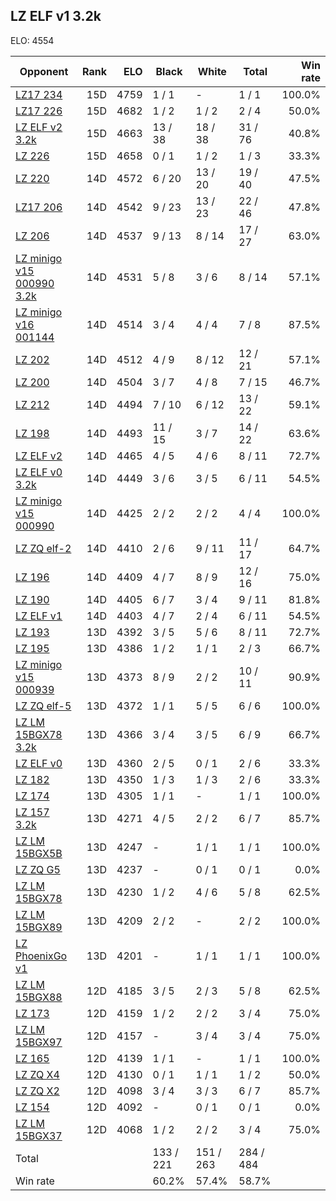 ## LZ ELF v1 3.2k ##

ELO: 4554

Opponent | Rank | ELO | Black | White | Total | Win rate
---------|-----:|----:|-------|-------|-------|-------:
[LZ17 234](LZ17%20234.md) | 15D | 4759 | 1 / 1 | - | 1 / 1 | 100.0%
[LZ17 226](LZ17%20226.md) | 15D | 4682 | 1 / 2 | 1 / 2 | 2 / 4 | 50.0%
[LZ ELF v2 3.2k](LZ%20ELF%20v2%203.2k.md) | 15D | 4663 | 13 / 38 | 18 / 38 | 31 / 76 | 40.8%
[LZ 226](LZ%20226.md) | 15D | 4658 | 0 / 1 | 1 / 2 | 1 / 3 | 33.3%
[LZ 220](LZ%20220.md) | 14D | 4572 | 6 / 20 | 13 / 20 | 19 / 40 | 47.5%
[LZ17 206](LZ17%20206.md) | 14D | 4542 | 9 / 23 | 13 / 23 | 22 / 46 | 47.8%
[LZ 206](LZ%20206.md) | 14D | 4537 | 9 / 13 | 8 / 14 | 17 / 27 | 63.0%
[LZ minigo v15 000990 3.2k](LZ%20minigo%20v15%20000990%203.2k.md) | 14D | 4531 | 5 / 8 | 3 / 6 | 8 / 14 | 57.1%
[LZ minigo v16 001144](LZ%20minigo%20v16%20001144.md) | 14D | 4514 | 3 / 4 | 4 / 4 | 7 / 8 | 87.5%
[LZ 202](LZ%20202.md) | 14D | 4512 | 4 / 9 | 8 / 12 | 12 / 21 | 57.1%
[LZ 200](LZ%20200.md) | 14D | 4504 | 3 / 7 | 4 / 8 | 7 / 15 | 46.7%
[LZ 212](LZ%20212.md) | 14D | 4494 | 7 / 10 | 6 / 12 | 13 / 22 | 59.1%
[LZ 198](LZ%20198.md) | 14D | 4493 | 11 / 15 | 3 / 7 | 14 / 22 | 63.6%
[LZ ELF v2](LZ%20ELF%20v2.md) | 14D | 4465 | 4 / 5 | 4 / 6 | 8 / 11 | 72.7%
[LZ ELF v0 3.2k](LZ%20ELF%20v0%203.2k.md) | 14D | 4449 | 3 / 6 | 3 / 5 | 6 / 11 | 54.5%
[LZ minigo v15 000990](LZ%20minigo%20v15%20000990.md) | 14D | 4425 | 2 / 2 | 2 / 2 | 4 / 4 | 100.0%
[LZ ZQ elf-2](LZ%20ZQ%20elf-2.md) | 14D | 4410 | 2 / 6 | 9 / 11 | 11 / 17 | 64.7%
[LZ 196](LZ%20196.md) | 14D | 4409 | 4 / 7 | 8 / 9 | 12 / 16 | 75.0%
[LZ 190](LZ%20190.md) | 14D | 4405 | 6 / 7 | 3 / 4 | 9 / 11 | 81.8%
[LZ ELF v1](LZ%20ELF%20v1.md) | 14D | 4403 | 4 / 7 | 2 / 4 | 6 / 11 | 54.5%
[LZ 193](LZ%20193.md) | 13D | 4392 | 3 / 5 | 5 / 6 | 8 / 11 | 72.7%
[LZ 195](LZ%20195.md) | 13D | 4386 | 1 / 2 | 1 / 1 | 2 / 3 | 66.7%
[LZ minigo v15 000939](LZ%20minigo%20v15%20000939.md) | 13D | 4373 | 8 / 9 | 2 / 2 | 10 / 11 | 90.9%
[LZ ZQ elf-5](LZ%20ZQ%20elf-5.md) | 13D | 4372 | 1 / 1 | 5 / 5 | 6 / 6 | 100.0%
[LZ LM 15BGX78 3.2k](LZ%20LM%2015BGX78%203.2k.md) | 13D | 4366 | 3 / 4 | 3 / 5 | 6 / 9 | 66.7%
[LZ ELF v0](LZ%20ELF%20v0.md) | 13D | 4360 | 2 / 5 | 0 / 1 | 2 / 6 | 33.3%
[LZ 182](LZ%20182.md) | 13D | 4350 | 1 / 3 | 1 / 3 | 2 / 6 | 33.3%
[LZ 174](LZ%20174.md) | 13D | 4305 | 1 / 1 | - | 1 / 1 | 100.0%
[LZ 157 3.2k](LZ%20157%203.2k.md) | 13D | 4271 | 4 / 5 | 2 / 2 | 6 / 7 | 85.7%
[LZ LM 15BGX5B](LZ%20LM%2015BGX5B.md) | 13D | 4247 | - | 1 / 1 | 1 / 1 | 100.0%
[LZ ZQ G5](LZ%20ZQ%20G5.md) | 13D | 4237 | - | 0 / 1 | 0 / 1 | 0.0%
[LZ LM 15BGX78](LZ%20LM%2015BGX78.md) | 13D | 4230 | 1 / 2 | 4 / 6 | 5 / 8 | 62.5%
[LZ LM 15BGX89](LZ%20LM%2015BGX89.md) | 13D | 4209 | 2 / 2 | - | 2 / 2 | 100.0%
[LZ PhoenixGo v1](LZ%20PhoenixGo%20v1.md) | 13D | 4201 | - | 1 / 1 | 1 / 1 | 100.0%
[LZ LM 15BGX88](LZ%20LM%2015BGX88.md) | 12D | 4185 | 3 / 5 | 2 / 3 | 5 / 8 | 62.5%
[LZ 173](LZ%20173.md) | 12D | 4159 | 1 / 2 | 2 / 2 | 3 / 4 | 75.0%
[LZ LM 15BGX97](LZ%20LM%2015BGX97.md) | 12D | 4157 | - | 3 / 4 | 3 / 4 | 75.0%
[LZ 165](LZ%20165.md) | 12D | 4139 | 1 / 1 | - | 1 / 1 | 100.0%
[LZ ZQ X4](LZ%20ZQ%20X4.md) | 12D | 4130 | 0 / 1 | 1 / 1 | 1 / 2 | 50.0%
[LZ ZQ X2](LZ%20ZQ%20X2.md) | 12D | 4098 | 3 / 4 | 3 / 3 | 6 / 7 | 85.7%
[LZ 154](LZ%20154.md) | 12D | 4092 | - | 0 / 1 | 0 / 1 | 0.0%
[LZ LM 15BGX37](LZ%20LM%2015BGX37.md) | 12D | 4068 | 1 / 2 | 2 / 2 | 3 / 4 | 75.0%
Total | | | 133 / 221 | 151 / 263 | 284 / 484 | 
Win rate| | | 60.2% | 57.4% | 58.7% | 
